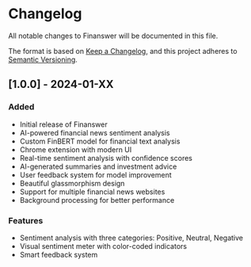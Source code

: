 # Changelog

All notable changes to Finanswer will be documented in this file.

The format is based on [Keep a Changelog](https://keepachangelog.com/en/1.0.0/),
and this project adheres to [Semantic Versioning](https://semver.org/spec/v2.0.0.html).

## [1.0.0] - 2024-01-XX

### Added
- Initial release of Finanswer
- AI-powered financial news sentiment analysis
- Custom FinBERT model for financial text analysis
- Chrome extension with modern UI
- Real-time sentiment analysis with confidence scores
- AI-generated summaries and investment advice
- User feedback system for model improvement
- Beautiful glassmorphism design
- Support for multiple financial news websites
- Background processing for better performance

### Features
- Sentiment analysis with three categories: Positive, Neutral, Negative
- Visual sentiment meter with color-coded indicators
- Smart feedback system 